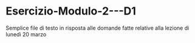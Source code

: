 # Esercizio-Modulo-2---D1
Semplice file di testo in risposta alle domande fatte relative alla lezione di lunedì 20 marzo
